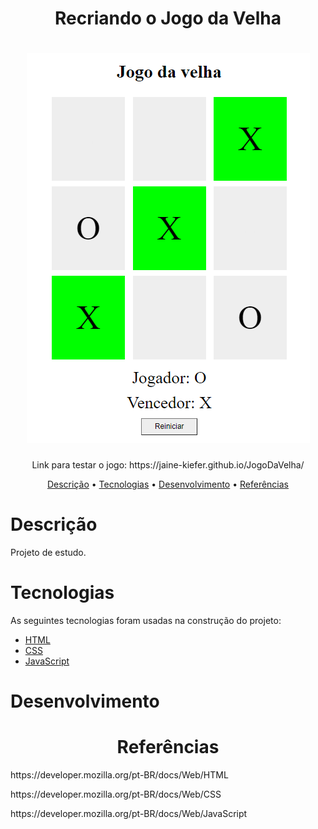 <h1 align="center">Recriando o Jogo da Velha</h1>

<h1 align="center">
  <img alt="Jogo da Velha" title="Jogo da Velha" src="./assets/img1.png" />
</h1>

<p align="center">Link para testar o jogo: https://jaine-kiefer.github.io/JogoDaVelha/</p>

<p align="center">
 <a href="#descrição">Descrição</a> •
 <a href="#tecnologias">Tecnologias</a> • 
 <a href="#desenvolvimento">Desenvolvimento</a> • 
 <a href="#referências">Referências</a>  
</p>

# Descrição
Projeto de estudo.

# Tecnologias

As seguintes tecnologias foram usadas na construção do projeto:

- [HTML](https://developer.mozilla.org/pt-BR/docs/Web/HTML)
- [CSS](https://developer.mozilla.org/pt-BR/docs/Web/CSS)
- [JavaScript](https://developer.mozilla.org/pt-BR/docs/Web/JavaScript)

# Desenvolvimento

<h1 align="center">Referências</h1>
<p>https://developer.mozilla.org/pt-BR/docs/Web/HTML</p>
<p>https://developer.mozilla.org/pt-BR/docs/Web/CSS</p>
<p>https://developer.mozilla.org/pt-BR/docs/Web/JavaScript</p>
